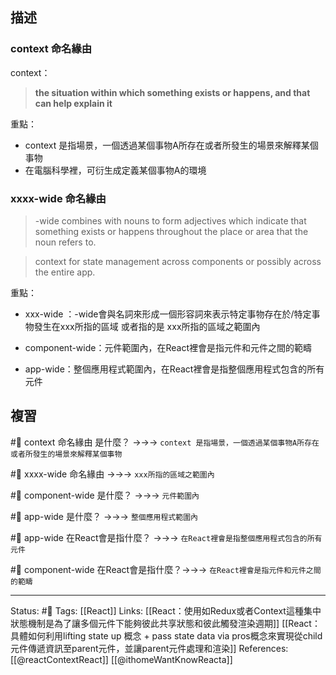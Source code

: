 ## 描述


### context 命名緣由
context：
> **the situation within which something exists or happens, and that can help explain it**


重點：
- context 是指場景，一個透過某個事物A所存在或者所發生的場景來解釋某個事物
- 在電腦科學裡，可衍生成定義某個事物A的環境
### xxxx-wide 命名緣由

> -wide combines with nouns to form adjectives which indicate that something exists or happens throughout the place or area that the noun refers to. 

> context for state management across components or possibly across the entire app.

重點：

- xxx-wide ：-wide會與名詞來形成一個形容詞來表示特定事物存在於/特定事物發生在xxx所指的區域 或者指的是 xxx所指的區域之範圍內

- component-wide：元件範圍內，在React裡會是指元件和元件之間的範疇
- app-wide：整個應用程式範圍內，在React裡會是指整個應用程式包含的所有元件


## 複習

#🧠 context 命名緣由 是什麼？ ->->-> `context 是指場景，一個透過某個事物A所存在或者所發生的場景來解釋某個事物`
<!--SR:!2022-10-29,23,250-->

#🧠 xxxx-wide 命名緣由 ->->-> `xxx所指的區域之範圍內`
<!--SR:!2022-11-03,28,250-->

#🧠 component-wide 是什麼？ ->->-> `元件範圍內`
<!--SR:!2022-11-03,28,250-->

#🧠 app-wide 是什麼？ ->->-> `整個應用程式範圍內`
<!--SR:!2022-11-03,28,250-->


#🧠 app-wide 在React會是指什麼？ ->->-> `在React裡會是指整個應用程式包含的所有元件`
<!--SR:!2022-11-03,28,250-->

#🧠 component-wide 在React會是指什麼？->->-> `在React裡會是指元件和元件之間的範疇`
<!--SR:!2022-10-31,25,250-->



---
Status: #🌱 
Tags:
[[React]]
Links:
[[React：使用如Redux或者Context這種集中狀態機制是為了讓多個元件下能夠彼此共享狀態和彼此觸發渲染週期]]
[[React：具體如何利用lifting state up 概念 + pass state data via pros概念來實現從child元件傳遞資訊至parent元件，並讓parent元件處理和渲染]]
References:
[[@reactContextReact]]
[[@ithomeWantKnowReacta]]